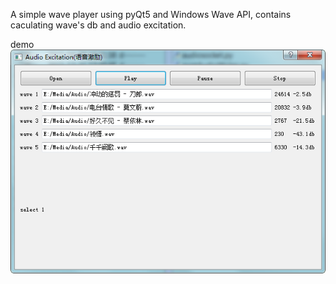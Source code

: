 A simple wave player using pyQt5 and Windows Wave API, contains caculating wave's db and audio excitation.

demo
![demo](https://raw.githubusercontent.com/yinkaisheng/pyQt5_waveplayer/master/waveplayer.png)